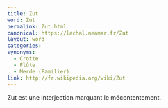 ```yaml
---
title: Zut
word: Zut
permalink: Zut.html
canonical: https://lachal.neamar.fr/Zut
layout: word
categories:
synonyms:
  - Crotte
  - Flûte
  - Merde (Familier)
link: http://fr.wikipedia.org/wiki/Zut
---
```


Zut est une interjection marquant le mécontentement. 

